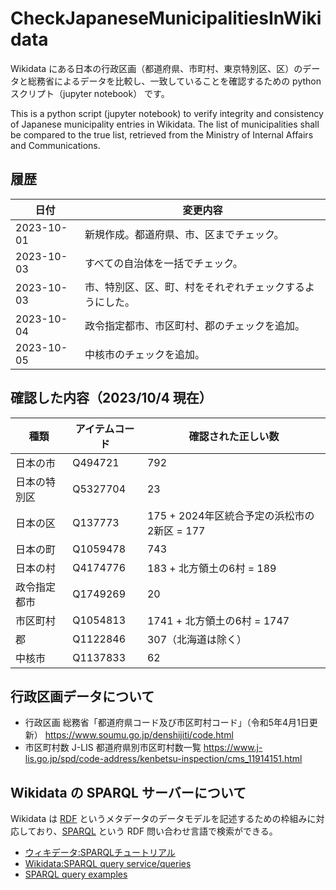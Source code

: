 # CheckJapaneseMunicipalitiesInWikidata

Wikidata にある日本の行政区画（都道府県、市町村、東京特別区、区）のデータと総務省によるデータを比較し、一致していることを確認するための python スクリプト（jupyter notebook） です。

This is a python script (jupyter notebook) to verify integrity and consistency of Japanese municipality entries in Wikidata.
The list of municipalities shall be compared to the true list, retrieved from the Ministry of Internal Affairs and Communications.

## 履歴

| 日付 | 変更内容 |
| --- | --- |
| 2023-10-01 | 新規作成。都道府県、市、区までチェック。 |
| 2023-10-03 | すべての自治体を一括でチェック。 |
| 2023-10-03 | 市、特別区、区、町、村をそれぞれチェックするようにした。 |
| 2023-10-04 | 政令指定都市、市区町村、郡のチェックを追加。 |
| 2023-10-05 | 中核市のチェックを追加。 |

## 確認した内容（2023/10/4 現在）

| 種類 | アイテムコード | 確認された正しい数 |
| --- | --- | --- |
| 日本の市 | Q494721 | 792 |
| 日本の特別区 | Q5327704 | 23 |
| 日本の区 | Q137773 | 175 + 2024年区統合予定の浜松市の2新区 = 177 |
| 日本の町 | Q1059478 | 743 |
| 日本の村 | Q4174776 | 183 + 北方領土の6村 = 189 |
| 政令指定都市 | Q1749269 |  20 |
| 市区町村 | Q1054813 | 1741 + 北方領土の6村 = 1747 |
| 郡 | Q1122846 | 307（北海道は除く）|
| 中核市 | Q1137833 | 62 |

## 行政区画データについて

* 行政区画
   総務省「都道府県コード及び市区町村コード」（令和5年4月1日更新）
   https://www.soumu.go.jp/denshijiti/code.html
* 市区町村数
   J-LIS 都道府県別市区町村数一覧
   https://www.j-lis.go.jp/spd/code-address/kenbetsu-inspection/cms_11914151.html

## Wikidata の SPARQL サーバーについて

Wikidata は [RDF](https://ja.wikipedia.org/wiki/Resource_Description_Framework) というメタデータのデータモデルを記述するための枠組みに対応しており、[SPARQL](https://ja.wikipedia.org/wiki/SPARQL) という RDF 問い合わせ言語で検索ができる。

* [ウィキデータ:SPARQLチュートリアル](https://www.wikidata.org/wiki/Wikidata:SPARQL_tutorial/ja)
* [Wikidata:SPARQL query service/queries](https://www.wikidata.org/wiki/Wikidata:SPARQL_query_service/queries)
* [SPARQL query examples](https://www.wikidata.org/wiki/Wikidata:SPARQL_query_service/queries/examples/ja)

